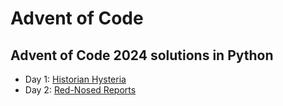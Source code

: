 # Advent of Code

## Advent of Code 2024 solutions in Python

- Day 1: [Historian Hysteria](src/2024-01/main.py)
- Day 2: [Red-Nosed Reports](src/2024-02/main.py)
